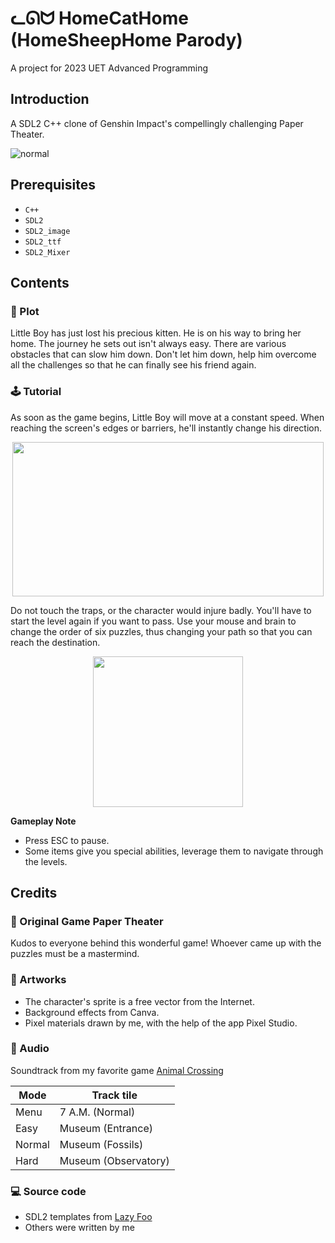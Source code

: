 # ᓚᘏᗢ HomeCatHome (HomeSheepHome Parody)

A project for 2023 UET Advanced Programming

## Introduction

A SDL2 C++ clone of Genshin Impact's compellingly challenging Paper Theater.

![normal](https://user-images.githubusercontent.com/97957290/234909341-355effd6-ab2d-4b26-a7b9-0f93dc5a9bf1.png)


## Prerequisites

- `C++`
- `SDL2`
- `SDL2_image`
- `SDL2_ttf`
- `SDL2_Mixer`

## Contents

### :open_book: Plot

Little Boy has just lost his precious kitten. He is on his way to bring her home. The journey he sets out isn't always easy. There are various obstacles that can slow him down. Don't let him down, help him overcome all the challenges so that he can finally see his friend again. 

### :joystick: Tutorial

As soon as the game begins, Little Boy will move at a constant speed. When reaching the screen's edges or barriers, he'll instantly change his direction.   

<p align="center">             
<img width="498" height="247" src = "https://user-images.githubusercontent.com/97957290/234910354-04718d93-6577-4d38-baf0-9cde4d5abe85.png">
</p>

Do not touch the traps, or the character would injure badly. You'll have to start the level again if you want to pass. Use your mouse and brain to change the order of six puzzles, thus changing your path so that you can reach the destination.
              
<p align="center">       
<img width="240" height="241" src = "https://user-images.githubusercontent.com/97957290/234908859-31b3239a-08f6-4768-adc4-76142ded4232.png">
</p>

**Gameplay Note**
- Press ESC to pause.                
- Some items give you special abilities, leverage 
them to navigate through the levels.

## Credits

### :crown: Original Game Paper Theater
Kudos to everyone behind this wonderful game! Whoever came up with the puzzles must be a mastermind.

### :art: Artworks
   *  The character's sprite is a free vector from the Internet.
   *  Background effects from Canva.
   *  Pixel materials drawn by me, with the help of the app Pixel Studio.

### :musical_note: Audio
Soundtrack from my favorite game [Animal Crossing](https://downloads.khinsider.com/game-soundtracks/album/animal-crossing-let-s-go-to-the-city)

| Mode | Track tile |
| ------------- | -------------  |
| Menu | 7 A.M. (Normal) |
| Easy  | Museum (Entrance) |  
| Normal | Museum (Fossils)|
| Hard | Museum (Observatory)|

### :computer: Source code
  - SDL2 templates from [Lazy Foo](https://lazyfoo.net/tutorials/SDL/index.php)
  - Others were written by me

